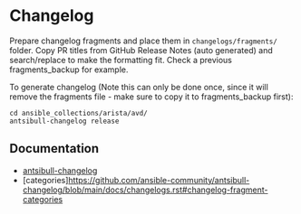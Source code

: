 # Changelog

Prepare changelog fragments and place them in `changelogs/fragments/` folder. Copy PR titles from GitHub Release Notes (auto generated) and search/replace to make the formatting fit.
Check a previous fragments_backup for example.

To generate changelog (Note this can only be done once, since it will remove the fragments file - make sure to copy it to fragments_backup first):

```shell
cd ansible_collections/arista/avd/
antsibull-changelog release
```

## Documentation

- [antsibull-changelog](https://github.com/ansible-community/antsibull-changelog/blob/main/docs/changelogs.rst)
- [categories]https://github.com/ansible-community/antsibull-changelog/blob/main/docs/changelogs.rst#changelog-fragment-categories
